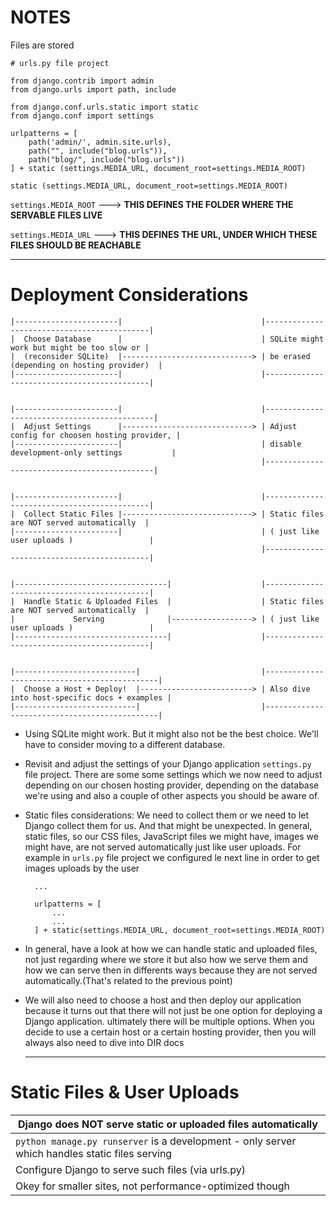 
# NOTES

Files are stored 

```
# urls.py file project

from django.contrib import admin
from django.urls import path, include

from django.conf.urls.static import static
from django.conf import settings

urlpatterns = [
    path('admin/', admin.site.urls),
    path("", include("blog.urls")),
    path("blog/", include("blog.urls"))
] + static (settings.MEDIA_URL, document_root=settings.MEDIA_ROOT)
```

```
static (settings.MEDIA_URL, document_root=settings.MEDIA_ROOT)
```

`settings.MEDIA_ROOT`  --->  **THIS DEFINES THE FOLDER WHERE THE SERVABLE FILES LIVE**

`settings.MEDIA_URL`  --->  **THIS DEFINES THE URL, UNDER WHICH THESE FILES SHOULD BE REACHABLE**


---

# Deployment Considerations



```
|-----------------------|                               |--------------------------------------------|
|  Choose Database      |                               | SQLite might work but might be too slow or |
|  (reconsider SQLite)  |-----------------------------> | be erased (depending on hosting provider)  |
|-----------------------|                               |--------------------------------------------|


|-----------------------|                               |---------------------------------------------|
|  Adjust Settings      |-----------------------------> | Adjust config for choosen hosting provider, | 
|-----------------------|                               | disable development-only settings           |
                                                        |---------------------------------------------|


|-----------------------|                               |--------------------------------------------|
|  Collect Static Files |-----------------------------> | Static files are NOT served automatically  |
|-----------------------|                               | ( just like user uploads )                 |
                                                        |--------------------------------------------|


|----------------------------------|                    |--------------------------------------------|
|  Handle Static & Uploaded Files  |                    | Static files are NOT served automatically  | 
|             Serving              |------------------> | ( just like user uploads )                 |
|----------------------------------|                    |--------------------------------------------|


|---------------------------|                           |----------------------------------------------|
|  Choose a Host + Deploy!  |-------------------------> | Also dive into host-specific docs + examples |
|---------------------------|                           |----------------------------------------------|

```

* Using SQLite might work. But it might also not be the best choice. We'll have to consider moving to a different database.
  
* Revisit and adjust the settings of your Django application `settings.py` file project.
  There are some some settings which we now need to adjust depending on our chosen hosting provider, depending on the database we're using and also a couple of other aspects you should be aware of.
  
* Static files considerations: We need to collect them or we need to let Django collect them
  for us. And that might be unexpected. In general, static files, so our CSS files, JavaScript files we might have, images we might have, are not served automatically just like user uploads. For example in `urls.py` file project we configured le next line in order to get images uploads by the user
  ```
    ...

    urlpatterns = [
        ...
        ...
    ] + static(settings.MEDIA_URL, document_root=settings.MEDIA_ROOT)
  ```

*  In general, have a look at how we can handle static and uploaded files, not just
   regarding where we store it but also how we serve them and how we can serve then in differents ways because they are not served automatically.(That's related to the previous point) 

* We will also need to choose a host and then deploy our application because it turns out
  that there will not just be one option for deploying a Django application.
  ultimately there will be multiple options. When you decide to use a certain host or a certain hosting provider, then you will always also need to dive into DIR docs



  ---

# Static Files & User Uploads


| Django does **NOT** serve static or uploaded files automatically |
|------------------------------------------------------------------|
| `python manage.py runserver` is a development - only server which handles static files serving |
| Configure Django to serve such files (via urls.py) | Configure web server to serve static files AND Django app | Use dedicated service/server for static and uploaded files |
| Okey for smaller sites, not performance-optimized though | Same server and device but separate processes, better for performance | Initial setup is more complex but offers best performance |